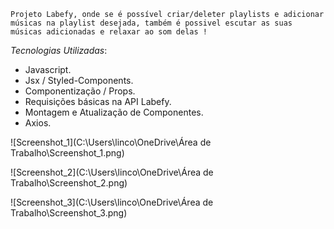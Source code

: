 `Projeto Labefy, onde se é possível criar/deleter playlists e adicionar músicas na playlist desejada, também é possivel escutar as suas músicas adicionadas e relaxar ao som delas !`

*Tecnologias Utilizadas*:

- Javascript.
- Jsx / Styled-Components.
- Componentização / Props.
- Requisições básicas na API Labefy.
- Montagem e Atualização de Componentes.
- Axios.





![Screenshot_1](C:\Users\linco\OneDrive\Área de Trabalho\Screenshot_1.png)

![Screenshot_2](C:\Users\linco\OneDrive\Área de Trabalho\Screenshot_2.png)

![Screenshot_3](C:\Users\linco\OneDrive\Área de Trabalho\Screenshot_3.png)

